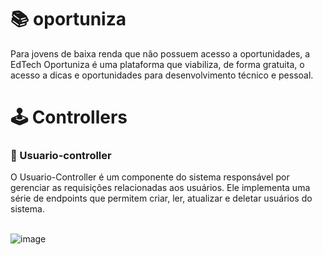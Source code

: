 # 📚 oportuniza

Para jovens de baixa renda que não possuem acesso a oportunidades, a EdTech Oportuniza é uma plataforma que viabiliza, 
de forma gratuita, o acesso a dicas e oportunidades para desenvolvimento técnico e pessoal.

# 🕹 Controllers

<h3>📍 Usuario-controller</h3>
O Usuario-Controller é um componente do sistema responsável por gerenciar as requisições relacionadas aos usuários. Ele implementa uma série de endpoints que permitem criar, ler, atualizar e deletar usuários do sistema. <br> <br>

![image](https://user-images.githubusercontent.com/93364960/232586863-02068cfd-84b9-4fca-8624-5fe27ce47716.png)
